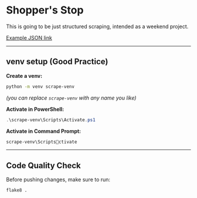 # Shopper's Stop

This is going to be just structured scraping, intended as a weekend project.

[Example JSON link](https://www.shoppersstop.com/_next/data/cOvKwJilpXWjxUCkIBzz3/ADIDAS-Upvibe-Synthetic-Lace-Up-Men-s-Sports-Shoes/p-FMADIU5066_GREY.json)

---

## venv setup (Good Practice)

**Create a venv:**
```bash
python -m venv scrape-venv
```
*(you can replace `scrape-venv` with any name you like)*

**Activate in PowerShell:**
```powershell
.\scrape-venv\Scripts\Activate.ps1
```

**Activate in Command Prompt:**
```cmd
scrape-venv\Scriptsctivate
```

---

## Code Quality Check

Before pushing changes, make sure to run:
```bash
flake8 .
```
